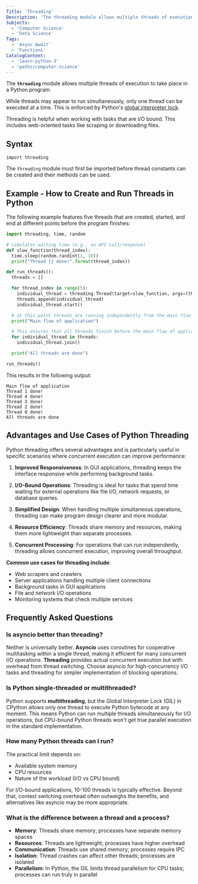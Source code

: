 ```yaml
---
Title: 'Threading'
Description: 'The threading module allows multiple threads of execution to take place in a Python program.'
Subjects:
  - 'Computer Science'
  - 'Data Science'
Tags:
  - 'Async Await'
  - 'Functions'
CatalogContent:
  - 'learn-python-3'
  - 'paths/computer-science'
---
```


The **`threading`** module allows multiple threads of execution to take place in a Python program.

While threads may appear to run simultaneously, only one thread can be executed at a time. This is enforced by Python's [global interpreter lock](https://docs.python.org/3/glossary.html#term-global-interpreter-lock).

Threading is helpful when working with tasks that are I/O bound. This includes web-oriented tasks like scraping or downloading files.

## Syntax

```pseudo
import threading
```

The `threading` module must first be imported before thread constants can be created and their methods can be used.

## Example - How to Create and Run Threads in Python

The following example features five threads that are created, started, and end at different points before the program finishes:

```py
import threading, time, random

# simulates waiting time (e.g., an API call/response)
def slow_function(thread_index):
  time.sleep(random.randint(1, 10))
  print("Thread {} done!".format(thread_index))

def run_threads():
  threads = []

  for thread_index in range(5):
    individual_thread = threading.Thread(target=slow_function, args=(thread_index,))
    threads.append(individual_thread)
    individual_thread.start()

  # at this point threads are running independently from the main flow of application and each other
  print("Main flow of application")

  # This ensures that all threads finish before the main flow of application continues
  for individual_thread in threads:
    individual_thread.join()

  print("All threads are done")

run_threads()
```

This results in the following output:

```shell
Main flow of application
Thread 1 done!
Thread 4 done!
Thread 3 done!
Thread 2 done!
Thread 0 done!
All threads are done
```

## Advantages and Use Cases of Python Threading

Python threading offers several advantages and is particularly useful in specific scenarios where concurrent execution can improve performance:

1. **Improved Responsiveness**: In GUI applications, threading keeps the interface responsive while performing background tasks.

2. **I/O-Bound Operations**: Threading is ideal for tasks that spend time waiting for external operations like file I/O, network requests, or database queries.

3. **Simplified Design**: When handling multiple simultaneous operations, threading can make program design clearer and more modular.

4. **Resource Efficiency**: Threads share memory and resources, making them more lightweight than separate processes.

5. **Concurrent Processing**: For operations that can run independently, threading allows concurrent execution, improving overall throughput.

**Common use cases for threading include**:

- Web scrapers and crawlers
- Server applications handling multiple client connections
- Background tasks in GUI applications
- File and network I/O operations
- Monitoring systems that check multiple services

## Frequently Asked Questions

### Is asyncio better than threading?

Neither is universally better. **Asyncio** uses coroutines for cooperative multitasking within a single thread, making it efficient for many concurrent I/O operations. **Threading** provides actual concurrent execution but with overhead from thread switching. Choose asyncio for high-concurrency I/O tasks and threading for simpler implementation of blocking operations.

### Is Python single-threaded or multithreaded?

Python supports **multithreading**, but the Global Interpreter Lock (GIL) in CPython allows only one thread to execute Python bytecode at any moment. This means Python can run multiple threads simultaneously for I/O operations, but CPU-bound Python threads won't get true parallel execution in the standard implementation.

### How many Python threads can I run?

The practical limit depends on:
- Available system memory
- CPU resources
- Nature of the workload (I/O vs CPU bound)

For I/O-bound applications, 10-100 threads is typically effective. Beyond that, context switching overhead often outweighs the benefits, and alternatives like asyncio may be more appropriate.

### What is the difference between a thread and a process?

- **Memory**: Threads share memory; processes have separate memory spaces
- **Resources**: Threads are lightweight; processes have higher overhead
- **Communication**: Threads use shared memory; processes require IPC
- **Isolation**: Thread crashes can affect other threads; processes are isolated
- **Parallelism**: In Python, the GIL limits thread parallelism for CPU tasks; processes can run truly in parallel
